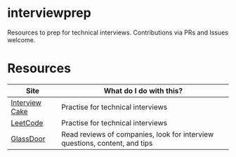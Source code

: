 # interviewprep

Resources to prep for technical interviews. Contributions via PRs and Issues welcome. 

# Resources

| Site        | What do I do with this?           | 
| ------------- |-------------| 
| [Interview Cake](https://www.interviewcake.com/)      | Practise for technical interviews | 
| [LeetCode](https://leetcode.com/)      |  Practise for technical interviews     | 
| [GlassDoor](https://www.glassdoor.com/) | Read reviews of companies, look for interview questions, content, and tips      | 
